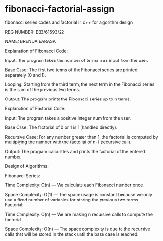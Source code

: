 # fibonacci-factorial-assign
fibonacci series codes and factorial in c++ for algorithm design


REG NUMBER: EB3/61593/22

NAME: BRENDA BARASA


Explanation of Fibonacci Code:

Input: The program takes the number of terms n as input from the user.

Base Case: The first two terms of the Fibonacci series are printed separately (0 and 1).

Looping: Starting from the third term, the next term in the Fibonacci series is the sum of the previous two terms.

Output: The program prints the Fibonacci series up to n terms.


Explanation of Factorial Code:

Input: The program takes a positive integer num from the user.

Base Case: The factorial of 0 or 1 is 1 (handled directly).

Recursive Case: For any number greater than 1, the factorial is computed by multiplying the number with the factorial of n-1 (recursive call).

Output: The program calculates and prints the factorial of the entered number.



Design of Algorithms:

Fibonacci Series:

Time Complexity: O(n) — We calculate each Fibonacci number once.

Space Complexity: O(1) — The space usage is constant because we only use a fixed number of variables for storing the previous two terms.
Factorial:

Time Complexity: O(n) — We are making n recursive calls to compute the factorial.

Space Complexity: O(n) — The space complexity is due to the recursive calls that will be stored in the stack until the base case is reached.
